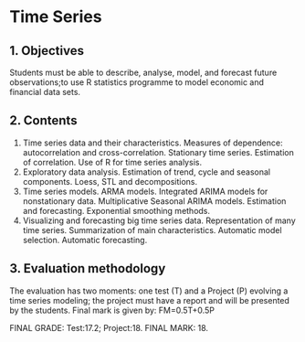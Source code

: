 # Time Series  


## 1. Objectives  
Students must be able to describe, analyse, model, and forecast future observations;to use R statistics programme to model economic and financial data sets.  

## 2. Contents  
1. Time series data and their characteristics. Measures of dependence: autocorrelation and cross-correlation. Stationary time series. Estimation of correlation. Use of R for time series analysis.  
2. Exploratory data analysis. Estimation of trend, cycle and seasonal components. Loess, STL and decompositions.  
3. Time series models. ARMA models. Integrated ARIMA models for nonstationary data. Multiplicative Seasonal ARIMA models. Estimation and forecasting. Exponential smoothing methods.  
4. Visualizing and forecasting big time series data. Representation of many time series. Summarization of main characteristics. Automatic model selection. Automatic forecasting.   

## 3. Evaluation methodology
The evaluation has two moments: one test (T) and a Project (P) evolving a time series modeling; the project must have a report and will be presented by the students.
Final mark is given by: FM=0.5T+0.5P 


FINAL GRADE: Test:17.2; Project:18. FINAL MARK: 18.
